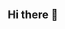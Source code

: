 ## Hi there 👋

<!--
**sopyan3211/sopyan3211** is a ✨ _special_ ✨ repository because its `README.md` (this file) ap
!DOCTYPE html>
<html lang="id">
<head>
  <meta charset="UTF-8">
  <title>Pengumuman Orang Hilang</title>
  <style>
    body {
      font-family: Arial, sans-serif;
      background: #fffbe6;
      color: #000;
      padding: 30px;
      max-width: 700px;
      margin: auto;
      border: 4px solid red;
      border-radius: 15px;
    }

    h1 {
      color: red;
      font-size: 48px;
      text-align: center;
      margin-bottom: 30px;
    }

    p, li {
      font-size: 28px;
      line-height: 1.6;
    }

    .highlight {
      font-weight: bold;
    }

    ul {
      padding-left: 30px;
    }

    em {
      font-style: italic;
    }
  </style>
</head>
<body>
  <h1>Pengumuman Orang Hilang</h1>
  <p><span class="highlight">Nama:</span> Yoga Ardiansyah</p>
  <p><span class="highlight">Umur:</span> 22 tahun</p>
  <p><span class="highlight">Ciri-ciri:</span></p>
  <ul>
    <li>Rambut hitam</li>
    <li>Tinggi badan sekitar 169 cm</li>
  </ul>
  <p><span class="highlight">Terakhir terlihat:</span> di daerah Paiton, Kabupaten Probolinggo</p>
  <p><span class="highlight">Mengendarai:</span> Motor Revo spek drag 201m</p>
  <p><strong>Jika melihat atau mengetahui keberadaannya, segera hubungi Polsek setempat.</strong></p>
  <p style="color:red;"><em>Hati-hati, beliau suka gigit jir!</em></p>
</body>
</html>
